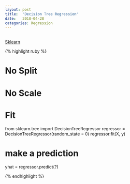 ```yaml
---
layout: post
title:  "Decision Tree Regression"
date:   2018-04-28
categories: Regression
---
```

<br />

<a href="http://scikit-learn.org/stable/modules/tree.html#regression">
Sklearn
</a>

{% highlight ruby %}

# No Split
# No Scale

# Fit
from sklearn.tree import DecisionTreeRegressor
regressor = DecisionTreeRegressor(random_state = 0)
regressor.fit(X, y)

# make a prediction
yhat = regressor.predict(?)

{% endhighlight %}
